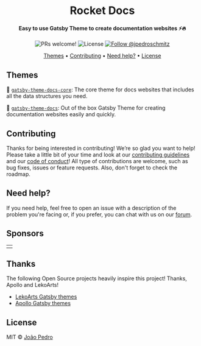 <h1 align="center">
  <!-- <br> -->
  <!-- <img src="https://storage.googleapis.com/golden-wind/github/gatsby-themes-logo.svg" alt="Rocketseat and Gatsby" width="260"> -->
  <!-- <br> -->
  Rocket Docs
  <br>
</h1>

<h4 align="center">Easy to use Gatsby Theme to create documentation websites ⚡️🔥</h4>

<p align="center">
  <img src="https://img.shields.io/badge/PRs-welcome-%238257E6.svg" alt="PRs welcome!" />

  <img alt="License" src="https://img.shields.io/badge/license-MIT-%238257E6">

  <a href="https://twitter.com/intent/follow?screen_name=jpedroschmitz">
    <img src="https://img.shields.io/twitter/follow/jpedroschmitz.svg?label=Follow%20@jpedroschmitz" alt="Follow @jpedroschmitz" />
  </a>
</p>

<p align="center">
  <a href="#themes">Themes</a> •
  <a href="#contributing">Contributing</a> •
  <a href="#need-help">Need help?</a> •
  <a href="#license">License</a>
</p>

## Themes

🚀 [`gatsby-theme-docs-core`](./@easycheck/gatsby-theme-docs-core): The core theme for docs websites that includes all the data structures you need.

🚀 [`gatsby-theme-docs`](./@easycheck/gatsby-theme-docs): Out of the box Gatsby Theme for creating documentation websites easily and quickly.

## Contributing

Thanks for being interested in contributing! We’re so glad you want to help! Please take a little bit of your time and look at our [contributing guidelines](.github/CONTRIBUTING.md) and our
[code of conduct](.github/CODE_OF_CONDUCT.md)! All type of contributions are welcome, such as bug fixes, issues or feature requests. Also, don't forget to check the roadmap.

## Need help?

If you need help, feel free to open an issue with a description of the problem
you're facing or, if you prefer, you can chat with us on our
[forum](https://github.com/jpedroschmitz/rocketdocs/discussions).

## Sponsors

<table>
  <tr>
    <td>
      <a aria-label="Rocketseat" href="https://rocketseat.com.br?utm_source=rocketdocs&utm_medium=sponsorship&utm_campaign=rocketdocs_sponsorship">
        <img alt="" src="./.github/rocketseat.svg">
      </a>
    </td>
  </tr>
</table>

## Thanks

The following Open Source projects heavily inspire this project! Thanks, Apollo and LekoArts!

- [LekoArts Gatsby themes](https://github.com/LekoArts/gatsby-themes)
- [Apollo Gatsby themes](https://github.com/apollographql/gatsby-theme-apollo)

## License

MIT © [João Pedro](https://github.com/jpedroschmitz)
